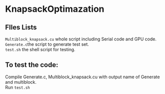 # KnapsackOptimazation

## FIles Lists
```Multiblock_knapsack.cu``` whole script including Serial code and GPU code.  
```Generate.c```the script to generate test set.  
```test.sh``` the shell script for testing.  
## To test the code:  
Compile Generate.c, Multiblock_knapsack.cu with output name of Generate and multiblock.  
Run ```test.sh```
